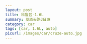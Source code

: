 ```yaml
---
layout: post
title: 科鲁兹-1.6L
summary: 草原天路3日游
category: car
tags: [car, 1.6L, auto]
picurl: /images/car/cruze-auto.jpg
---
```



